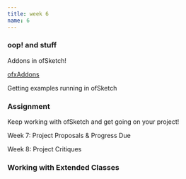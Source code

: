 ```yaml
---
title: week 6
name: 6
---
```


<h3 class="text-muted">oop! and stuff</h3>

Addons in ofSketch!

<a href="http://ofxaddons.com/" target="_blank" class="inline">ofxAddons</a>

Getting examples running in ofSketch

<h3 class="text-muted">Assignment</h3>

Keep working with ofSketch and get going on your project! 

Week 7: Project Proposals & Progress Due  

Week 8: Project Critiques  

<h3 class="text-muted">Working with Extended Classes</h3>

<div data-gist-id="a6fc1c254bc4179260bf" data-gist-file="extendedClassExample.cpp"></div>

<div data-gist-id="a6fc1c254bc4179260bf" data-gist-file="Particle.h"></div>

<div data-gist-id="a6fc1c254bc4179260bf" data-gist-file="Wave.h"></div>
